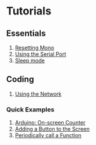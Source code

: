 # Tutorials

## Essentials

 1. [Resetting Mono](resetting_mono.md)
 1. [Using the Serial Port](using-monos-serial-port.md)
 1. [Sleep mode](sleep-mode.md)
<!-- using an editor to code -->

## Coding

 1. [Using the Network](using_the_network.md)
 <!-- 1. [Drawing UI Widgets](drawing_ui_elements.md) -->


 <!-- 1. Using the 3.5mm jack connector -->

### Quick Examples
 
 1. [Arduino: On-screen Counter](ard_count_var.md)
 1. [Adding a Button to the Screen](adding_a_button_to_the_sceen.md)
 1. [Periodically call a Function](periodicly_call_a_function.md)
 
 <!--
 1. [Measuring the Temperature](measuring_the_temperature.md)
 -->
 
 <!--
 1. Using the Buzzer
 1. Getting the Temperature
 1. Using the Accelerometer
 1. Using the RTC
 1. Adjusting the display brightness
 1. SD card and file I/O
 1. Utilizing the run-loop
 1. Triggering software resets
-->

 
 